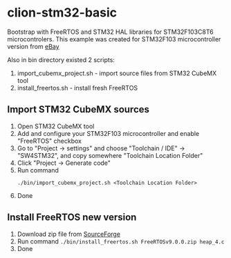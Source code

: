 # clion-stm32-basic
Bootstrap with FreeRTOS and STM32 HAL libraries for STM32F103C8T6 microcontrolers.
This example was created for STM32F103 microcontroller version from [eBay](http://www.ebay.com/itm/STM32F103C8T6-ARM-STM32-Minimum-System-Development-Board-Module-For-Arduino-/311156408508?hash=item48725e00bc:g:ngMAAOSwygJXhGtV)

Also in bin directory existed 2 scripts:
 1. import_cubemx_project.sh - import source files from STM32 CubeMX tool
 2. install_freertos.sh - install fresh FreeRTOS
 
## Import STM32 CubeMX sources
 1. Open STM32 CubeMX tool
 2. Add and configure your STM32F103 microcontroller and enable "FreeRTOS" checkbox
 3. Go to "Project -> settings" and choose "Toolchain / IDE" -> "SW4STM32", and copy somewhere "Toolchain Location Folder"
 4. Click "Project -> Generate code"
 5. Run command 
    ```
    ./bin/import_cubemx_project.sh <Toolchain Location Folder>
    ```
 6. Done

## Install FreeRTOS new version
 1. Download zip file from [SourceForge](https://sourceforge.net/projects/freertos/files/FreeRTOS/)
 2. Run command 
        ```
        ./bin/install_freertos.sh FreeRTOSv9.0.0.zip heap_4.c
        ```
 3. Done
